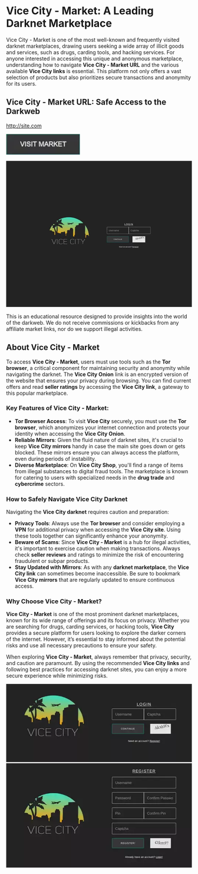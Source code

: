 # Vice City - Market: A Leading Darknet Marketplace  
Vice City - Market is one of the most well-known and frequently visited darknet marketplaces, drawing users seeking a wide array of illicit goods and services, such as drugs, carding tools, and hacking services. For anyone interested in accessing this unique and anonymous marketplace, understanding how to navigate **Vice City - Market URL** and the various available **Vice City links** is essential. This platform not only offers a vast selection of products but also prioritizes secure transactions and anonymity for its users.

## Vice City - Market URL: Safe Access to the Darkweb

http://site.com

[<img src="/assets/molomu.webp" width="200">](http://site.com)

<a href="http://site.com"><img src="/assets/credvulro.webp" alt="Vice City - Market Preview" style="max-width: 100%;"><a>

This is an educational resource designed to provide insights into the world of the darkweb. We do not receive commissions or kickbacks from any affiliate market links, nor do we support illegal activities.

## About Vice City - Market  

To access **Vice City - Market**, users must use tools such as the **Tor browser**, a critical component for maintaining security and anonymity while navigating the darknet. The **Vice City Onion** link is an encrypted version of the website that ensures your privacy during browsing. You can find current offers and read **seller ratings** by accessing the **Vice City link**, a gateway to this popular marketplace.

### Key Features of Vice City - Market:  
- **Tor Browser Access**: To visit **Vice City** securely, you must use the **Tor browser**, which anonymizes your internet connection and protects your identity when accessing the **Vice City Onion**.
- **Reliable Mirrors**: Given the fluid nature of darknet sites, it's crucial to keep **Vice City mirrors** handy in case the main site goes down or gets blocked. These mirrors ensure you can always access the platform, even during periods of instability.
- **Diverse Marketplace**: On **Vice City Shop**, you'll find a range of items from illegal substances to digital fraud tools. The marketplace is known for catering to users with specialized needs in the **drug trade** and **cybercrime** sectors.

### How to Safely Navigate Vice City Darknet  

Navigating the **Vice City darknet** requires caution and preparation:
- **Privacy Tools**: Always use the **Tor browser** and consider employing a **VPN** for additional privacy when accessing the **Vice City site**. Using these tools together can significantly enhance your anonymity.
- **Beware of Scams**: Since **Vice City - Market** is a hub for illegal activities, it's important to exercise caution when making transactions. Always check **seller reviews** and ratings to minimize the risk of encountering fraudulent or subpar products.
- **Stay Updated with Mirrors**: As with any **darknet marketplace**, the **Vice City link** can sometimes become inaccessible. Be sure to bookmark **Vice City mirrors** that are regularly updated to ensure continuous access.
  
### Why Choose Vice City - Market?

**Vice City - Market** is one of the most prominent darknet marketplaces, known for its wide range of offerings and its focus on privacy. Whether you are searching for drugs, carding services, or hacking tools, **Vice City** provides a secure platform for users looking to explore the darker corners of the internet. However, it’s essential to stay informed about the potential risks and use all necessary precautions to ensure your safety.

When exploring **Vice City - Market**, always remember that privacy, security, and caution are paramount. By using the recommended **Vice City links** and following best practices for accessing darknet sites, you can enjoy a more secure experience while minimizing risks.

<a href="http://site.com"><img src="/assets/mucira.webp" alt="Vice City - Market Login" style="max-width: 100%;"><a>  
<a href="http://site.com"><img src="/assets/aldilong.webp" alt="Vice City - Market Register" style="max-width: 100%;"><a>